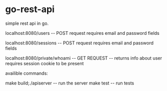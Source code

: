 # go-rest-api


simple rest api in go.

localhost:8080/users -- POST request requires email and password fields

localhost:8080/sessions -- POST request requires email and password fields

localhost:8080/private/whoami -- GET REQUEST -- returns info about user requires session cookie to be present

availible commands:

make build;./apiserver -- run the server
make test -- run tests
